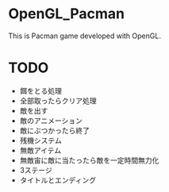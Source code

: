 # OpenGL_Pacman
This is Pacman game developed with OpenGL.

# TODO
* 餌をとる処理
* 全部取ったらクリア処理
* 敵を出す
* 敵のアニメーション
* 敵にぶつかったら終了
* 残機システム
* 無敵アイテム
* 無敵宙に敵に当たったら敵を一定時間無力化
* 3ステージ
* タイトルとエンディング
